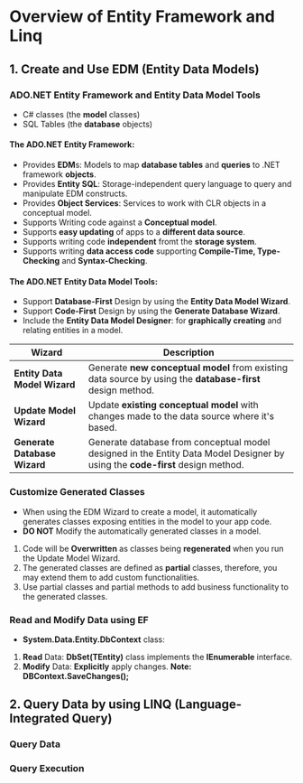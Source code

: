 # Overview of Entity Framework and Linq
## 1. Create and Use EDM (Entity Data Models)
### ADO.NET Entity Framework and Entity Data Model Tools
- C# classes (the **model** classes)
- SQL Tables (the **database** objects)
#### The ADO.NET **Entity Framework**:
- Provides **EDM**s: Models to map **database tables** and **queries** to .NET framework **objects**.
- Provides **Entity SQL**: Storage-independent query language to query and manipulate EDM constructs.
- Provides **Object Services**: Services to work with CLR objects in a conceptual model.
- Supports Writing code against a **Conceptual model**.
- Supports **easy updating** of apps to a **different data source**.
- Supports writing code **independent** fromt the **storage system**.
- Supports writing **data access code** supporting **Compile-Time, Type-Checking** and **Syntax-Checking**.
#### The ADO.NET **Entity Data Model Tools**:
- Support **Database-First** Design by using the **Entity Data Model Wizard**.
- Support **Code-First** Design by using the **Generate Database Wizard**.
- Include the **Entity Data Model Designer**: for **graphically creating** and relating entities in a model.

|              Wizard               |  Description  |
| --------------------------------- |-------------------------------------------------------------------------------------------------------|
|   **Entity Data Model Wizard**    |  Generate **new conceptual model** from existing data source by using the **database-first** design method.|
|      **Update Model Wizard**      |  Update **existing conceptual model** with changes made to the data source where it's based. |
|   **Generate Database Wizard**    |  Generate database from conceptual model designed in the Entity Data Model Designer by using the **code-first** design method. |
### Customize Generated Classes
- When using the EDM Wizard to create a model, it automatically generates classes exposing entities in the model to your app code.
- **DO NOT** Modify the automatically generated classes in a model.
1. Code will be **Overwritten** as classes being **regenerated** when you run the Update Model Wizard.
2. The generated classes are defined as **partial** classes, therefore, you may extend them to add custom functionalities.
3. Use partial classes and partial methods to add business functionality to the generated classes.
### Read and Modify Data using EF
- **System.Data.Entity.DbContext** class:
1. **Read** Data: **DbSet(TEntity)** class implements the **IEnumerable** interface.
2. **Modify** Data: **Explicitly** apply changes. **Note: DBContext.SaveChanges();**
## 2. Query Data by using LINQ (Language-Integrated Query)
### Query Data

### Query Execution

